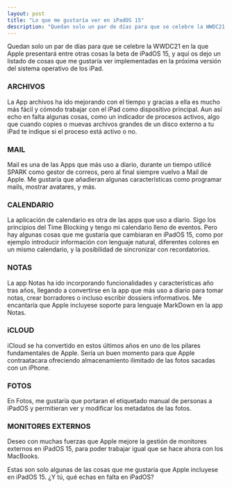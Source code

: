 ```yaml
---
layout: post
title: "Lo que me gustaría ver en iPadOS 15"
description: "Quedan solo un par de días para que se celebre la WWDC21 en la que Apple presentará entre otras cosas la beta de iPadOS 15, y aquí os dejo un listado de cosas que me gustaría ver implementadas en la próxima versión del sistema operativo de los iPad."
---
```


Quedan solo un par de días para que se celebre la WWDC21 en la que Apple presentará entre otras cosas la beta de iPadOS 15, y aquí os dejo un listado de cosas que me gustaría ver implementadas en la próxima versión del sistema operativo de los iPad.

### ARCHIVOS
La App archivos ha ido mejorando con el tiempo y gracias a ella es mucho más fácil y cómodo trabajar con el iPad como dispositivo principal. Aun así echo en falta algunas cosas, como un indicador de procesos activos, algo que cuando copies o muevas archivos grandes de un disco externo a tu iPad te indique si el proceso está activo o no.

### MAIL
Mail es una de las Apps que más uso a diario, durante un tiempo utilicé SPARK como gestor de correos, pero al final siempre vuelvo a Mail de Apple. Me gustaría que añadieran algunas características como programar mails, mostrar avatares, y más.

### CALENDARIO
La aplicación de calendario es otra de las apps que uso a diario. Sigo los principios del Time Blocking y tengo mi calendario lleno de eventos. Pero hay algunas cosas que me gustaría que cambiaran en iPadOS 15, como por ejemplo introducir información con lenguaje natural, diferentes colores en un mismo calendario, y la posibilidad de sincronizar con recordatorios.

### NOTAS
La app Notas ha ido incorporando funcionalidades y características año tras años, llegando a convertirse en la app que más uso a diario para tomar notas, crear borradores o incluso escribir dossiers informativos. Me encantaría que Apple incluyese soporte para lenguaje MarkDown en la app Notas.

### iCLOUD
iCloud se ha convertido en estos últimos años en uno de los pilares fundamentales de Apple. Sería un buen momento para que Apple contraatacara ofreciendo almacenamiento ilimitado de las fotos sacadas con un iPhone.

### FOTOS
En Fotos, me gustaría que portaran el etiquetado manual de personas a iPadOS y permitieran ver y modificar los metadatos de las fotos.

### MONITORES EXTERNOS
Deseo con muchas fuerzas que Apple mejore la gestión de monitores externos en iPadOS 15, para poder trabajar igual que se hace ahora con los MacBooks.

Estas son solo algunas de las cosas que me gustaría que Apple incluyese en iPadOS 15. ¿Y tú, qué echas en falta en iPadOS?
